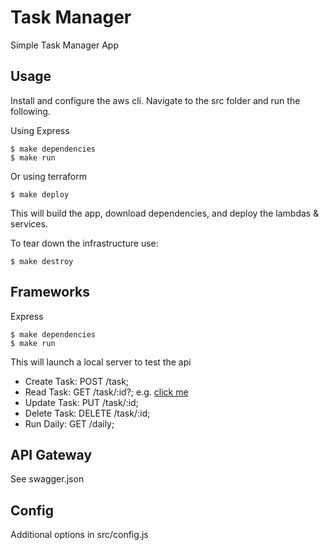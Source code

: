 Task Manager
=====

Simple Task Manager App

Usage
-----

Install and configure the aws cli. Navigate to the src folder and run the following.

Using Express
```
$ make dependencies
$ make run
```
Or using terraform

```
$ make deploy
```
This will build the app, download dependencies, and deploy the lambdas & services.


To tear down the infrastructure use:

```
$ make destroy
```

Frameworks
--------

Express

```
$ make dependencies
$ make run
```

This will launch a local server to test the api

+ Create Task:  POST    /task;
+ Read Task:    GET     /task/:id?; e.g. [click me](https://ynahh7ermj.execute-api.us-east-1.amazonaws.com/stage/task)
+ Update Task:  PUT     /task/:id;
+ Delete Task:  DELETE  /task/:id;
+ Run Daily:    GET     /daily;

API Gateway
--------

See swagger.json

Config
--------

Additional options in src/config.js
